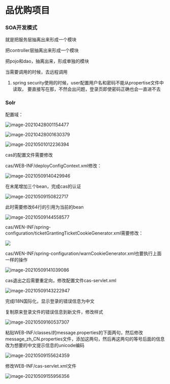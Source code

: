 

# 品优购项目

### SOA开发模式

就是把服务层抽离出来形成一个模块

把controller层抽离出来形成一个模块

把pojo和dao，抽离出来，形成单独的模块

当需要调用的时候，去远程调用

1. spring security使用的时候，user配置用户名和密码不能从propertise文件中读取，
    要直接写在那，不然会出问题，登录页即使密码正确也会一直进不去

### Solr

配置域：

![image-20210428001154477](C:\Users\17314\AppData\Roaming\Typora\typora-user-images\image-20210428001154477.png)

![image-20210428001630379](C:\Users\17314\AppData\Roaming\Typora\typora-user-images\image-20210428001630379.png)

![image-20210501012236394](C:\Users\17314\AppData\Roaming\Typora\typora-user-images\image-20210501012236394.png)



cas的配置文件需要修改

cas/WEB-INF/deployConfigContext.xml修改：



![image-20210509140429946](C:\Users\17314\AppData\Roaming\Typora\typora-user-images\image-20210509140429946.png)

在末尾增加三个bean，完成cas的认证

![image-20210509150822717](C:\Users\17314\AppData\Roaming\Typora\typora-user-images\image-20210509150822717.png)

此时需要修改64行的引用为当前的bean

![image-20210509144558577](C:\Users\17314\AppData\Roaming\Typora\typora-user-images\image-20210509144558577.png)

cas/WEN-INF/spring-configuration/ticketGrantingTicketCookieGenerator.xml需要修改：

![](C:\Users\17314\AppData\Roaming\Typora\typora-user-images\image-20210509140905895.png)

cas/WEN-INF/spring-configuration/warnCookieGenerator.xml也要执行上面一样的操作

![image-20210509141039086](C:\Users\17314\AppData\Roaming\Typora\typora-user-images\image-20210509141039086.png)

cas退出之后需要重定向，修改配置文件cas-servlet.xml

![image-20210509143222947](C:\Users\17314\AppData\Roaming\Typora\typora-user-images\image-20210509143222947.png)

完成I18N国际化，显示登录的错误信息为中文

复制原来登录文件的错误信息到新文件，修改样式

![image-20210509160537307](C:\Users\17314\AppData\Roaming\Typora\typora-user-images\image-20210509160537307.png)

粘贴WEB-INF/classes/的message.properties的下面两句，然后修改message_zh_CN.properties文件，添加这两句，然后再这两句的等号后面的信息改为想要的中文提示信息的unicode编码

![image-20210509155624359](C:\Users\17314\AppData\Roaming\Typora\typora-user-images\image-20210509155624359.png)

修改WEB-INF/cas-servlet.xml文件

![image-20210509155956356](C:\Users\17314\AppData\Roaming\Typora\typora-user-images\image-20210509155956356.png)

